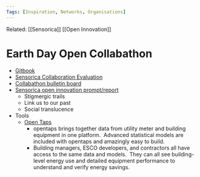 ```yaml
---
Tags: [Inspiration, Networks, Organisations]
---
```

Related: [[Sensorica]] [[Open Innovation]]
# Earth Day Open Collabathon

- [Gitbook](https://collabathon-docs.openclimate.earth/)
- [Sensorica Collaboration Evaluation](https://docs.google.com/document/d/11-4i0rw-xTERIR0Dzze8TP2jrcjwHfyrXKQdHL8BSjw/edit#heading=h.8sw1bowtsxoo)
- [Collabathon bulletin board](https://docs.google.com/document/d/1jGS492Bt28WktQztE_y3J1jMdE2UeSKyk7gOFySqNvU/edit#heading=h.1ltz29aym6d)
- [Sensorica open innovation prompt/report](https://docs.google.com/document/d/11-4i0rw-xTERIR0Dzze8TP2jrcjwHfyrXKQdHL8BSjw/edit#heading=h.8sw1bowtsxoo)
    - Stigmergic trails
    - Link us to our past
    - Social translucence 
- Tools
    - [Open Taps](https://opentaps.org/)
        - opentaps brings together data from utility meter and building equipment in one platform.  Advanced statistical models are included with opentaps and amazingly easy to build.
        - Building managers, ESCO developers, and contractors all have access to the same data and models.  They can all see building-level energy use and detailed equipment performance to understand and verify energy savings.
